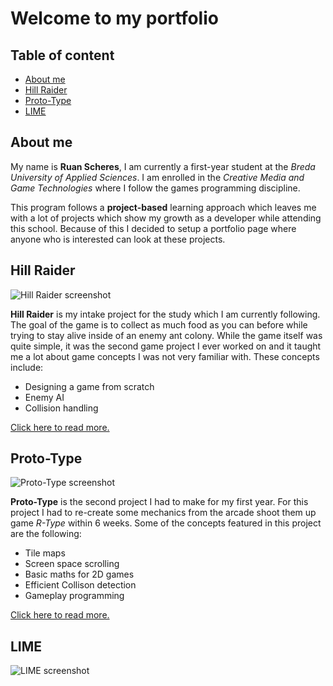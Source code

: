 # Welcome to my portfolio

## Table of content
* [About me](#about-me "About me")
* [Hill Raider](#hill-raider "Hill Raider")
* [Proto-Type](#proto-type "Proto-Type")
* [LIME](#lime "LIME")

## About me
My name is **Ruan Scheres**, I am currently a first-year student at the *Breda University of Applied Sciences*. I am enrolled in the *Creative Media and Game Technologies* where I follow the games programming discipline.

This program follows a **project-based** learning approach which leaves me with a lot of projects which show my growth as a developer while attending this school. Because of this I decided to setup a portfolio page where anyone who is interested can look at these projects.

## Hill Raider
![Hill Raider screenshot]()

**Hill Raider** is my intake project for the study which I am currently following. The goal of the game is to collect as much food as you can before while trying to stay alive inside of an enemy ant colony. While the game itself was quite simple, it was the second game project I ever worked on and it taught me a lot about game concepts I was not very familiar with. These concepts include:
* Designing a game from scratch
* Enemy AI
* Collision handling

[Click here to read more.](https://github.com/BakaAkuma/hill_raider "Hill Raider")
## Proto-Type
![Proto-Type screenshot]()

**Proto-Type** is the second project I had to make for my first year. For this project I had to re-create some mechanics from the arcade shoot them up game *R-Type* within 6 weeks. Some of the concepts featured in this project are the following:
* Tile maps
* Screen space scrolling
* Basic maths for 2D games
* Efficient Collison detection
* Gameplay programming

[Click here to read more.](https://github.com/BakaAkuma/proto-type "Proto-Type")
## LIME
![LIME screenshot]()
